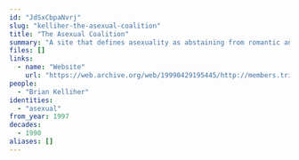 ```yaml
---
id: "JdSxCbpaNvrj"
slug: "kelliher-the-asexual-coalition"
title: "The Asexual Coalition"
summary: "A site that defines asexuality as abstaining from romantic and sexual relationships"
files: []
links:
  - name: "Website"
    url: "https://web.archive.org/web/19990429195445/http://members.tripod.com/~asexual/coalition.html"
people:
  - "Brian Kelliher"
identities:
  - "asexual"
from_year: 1997
decades:
  - 1990
aliases: []
---
```

